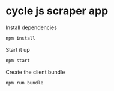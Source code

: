 # cycle js scraper app

Install dependencies
```bash
npm install
```

Start it up
```bash
npm start
```

Create the client bundle
```bash
npm run bundle
```
